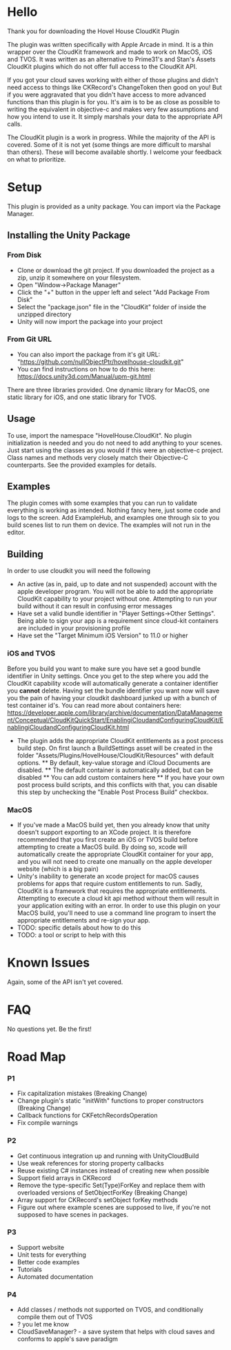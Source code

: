 # Hello
Thank you for downloading the Hovel House CloudKit Plugin
 
The plugin was written specifically with Apple Arcade in mind. It is a thin wrapper over the CloudKit framework and made to work on MacOS, iOS and TVOS. It was written as an alternative to Prime31's and Stan's Assets CloudKit plugins which do not offer full access to the CloudKit API.
 
If you got your cloud saves working with either of those plugins and didn't need access to things like CKRecord's ChangeToken then good on you! But if you were aggravated that you didn't have access to more advanced functions than this plugin is for you. It's aim is to be as close as possible to writing the equivalent in objective-c and makes very few assumptions and how you intend to use it. It simply marshals your data to the appropriate API calls.
 
The CloudKit plugin is a work in progress. While the majority of the API is covered. Some of it is not yet (some things are more difficult to marshal than others). These will become available shortly. I welcome your feedback on what to prioritize.
 
# Setup
 
This plugin is provided as a unity package. You can import via the Package Manager. 
 
## Installing the Unity Package
 
### From Disk
* Clone or download the git project. If you downloaded the project as a zip, unzip it somewhere on your filesystem.
* Open "Window->Package Manager"
* Click the "+" button in the upper left and select "Add Package From Disk"
* Select the "package.json" file in the "CloudKit" folder of inside the unzipped directory
* Unity will now import the package into your project
 
### From Git URL
* You can also import the package from it's git URL: "https://github.com/nullObjectPtr/hovelhouse-cloudkit.git"
* You can find instructions on how to do this here: https://docs.unity3d.com/Manual/upm-git.html
 
There are three libraries provided. One dynamic library for MacOS, one static library for iOS, and one static library for TVOS.
 
## Usage
To use, import the namespace "HovelHouse.CloudKit". No plugin initialization is needed and you do not need to add anything to your scenes. Just start using the classes as you would if this were an objective-c project. Class names and methods very closely match their Objective-C counterparts. See the provided examples for details.
 
## Examples
The plugin comes with some examples that you can run to validate everything is working as intended. Nothing fancy here, just some code and logs to the screen. Add ExampleHub, and examples one through six to you build scenes list to run them on device. The examples will not run in the editor. 
 
## Building
In order to use cloudkit you will need the following
* An active (as in, paid, up to date and not suspended) account with the apple developer program. You will not be able to add the appropriate CloudKit capability to your project without one. Attempting to run your build without it can result in confusing error messages
* Have set a valid bundle identifier in "Player Settings->Other Settings". Being able to sign your app is a requirement since cloud-kit containers are included in your provisioning profile
* Have set the "Target Minimum iOS Version" to 11.0 or higher
 
### iOS and TVOS
Before you build you want to make sure you have set a good bundle identifier in Unity settings. Once you get to the step where you add the CloudKit capability xcode will automatically generate a container identifier you **cannot** delete. Having set the bundle identifier you want now will save you the pain of having your cloudkit dashboard junked up with a bunch of test container id's. You can read more about containers here: https://developer.apple.com/library/archive/documentation/DataManagement/Conceptual/CloudKitQuickStart/EnablingiCloudandConfiguringCloudKit/EnablingiCloudandConfiguringCloudKit.html 
 
 * The plugin adds the appropriate CloudKit entitlements as a post process build step. On first launch a BuildSettings asset will be created in the folder "Assets/Plugins/HovelHouse/CloudKit/Resources" with default options.
 ** By default, key-value storage and iCloud Documents are disabled.
 ** The default container is automatically added, but can be disabled
 ** You can add custom containers here
 ** If you have your own post process build scripts, and this conflicts with that, you can disable this step by unchecking the "Enable Post Process Build" checkbox.
 
### MacOS
* If you've made a MacOS build yet, then you already know that unity doesn't support exporting to an XCode project. It is therefore recommended that you first create an iOS or TVOS build before attempting to create a MacOS build. By doing so, xcode will automatically create the appropriate CloudKit container for your app, and you will not need to create one manually on the apple developer website (which is a big pain)
* Unity's inability to generate an xcode project for macOS causes problems for apps that require custom entitlements to run. Sadly, CloudKit is a framework that requires the appropriate entitlements. Attempting to execute a cloud kit api method without them will result in your application exiting with an error. In order to use this plugin on your MacOS build, you'll need to use a command line program to insert the appropriate entitlements and re-sign your app.
* TODO: specific details about how to do this
* TODO: a tool or script to help with this
 
# Known Issues
Again, some of the API isn't yet covered.
 
# FAQ
No questions yet. Be the first!
 
# Road Map
 
### P1
- Fix capitalization mistakes (Breaking Change)
- Change plugin's static "initWith" functions to proper constructors (Breaking Change)
- Callback functions for CKFetchRecordsOperation
- Fix compile warnings

### P2
* Get continuous integration up and running with UnityCloudBuild
* Use weak references for storing property callbacks
* Reuse existing C# instances instead of creating new when possible
* Support field arrays in CKRecord
* Remove the type-specific Set(Type)ForKey and replace them with overloaded versions of SetObjectForKey (Breaking Change)
* Array support for CKRecord's setObject forKey methods
* Figure out where example scenes are supposed to live, if you're not supposed to have scenes in packages.
 
### P3
* Support website
* Unit tests for everything
* Better code examples
* Tutorials
* Automated documentation
 
### P4
* Add classes / methods not supported on TVOS, and conditionally compile them out of TVOS
* ? you let me know
* CloudSaveManager? - a save system that helps with cloud saves and conforms to apple's save paradigm

